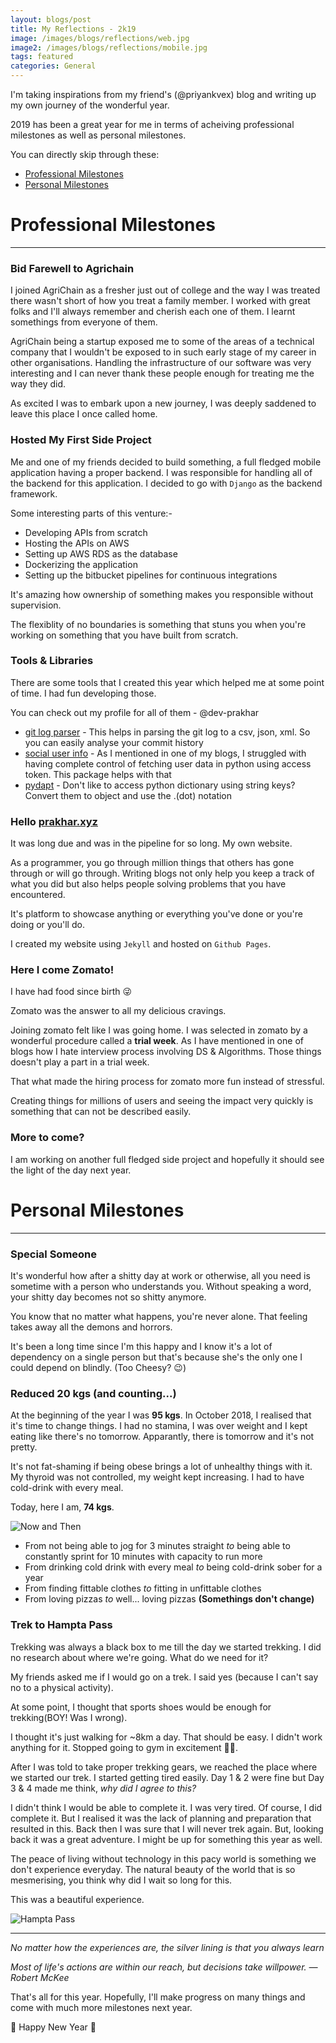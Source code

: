 ```yaml
---
layout: blogs/post
title: My Reflections - 2k19
image: /images/blogs/reflections/web.jpg
image2: /images/blogs/reflections/mobile.jpg
tags: featured
categories: General
---
```


I'm taking inspirations from my friend's (@priyankvex) blog and writing up my own journey of the 
wonderful year.

2019 has been a great year for me in terms of acheiving professional milestones as well as personal milestones.

You can directly skip through these:

* [Professional Milestones](#professional-milestones)
* [Personal Milestones](#personal-milestones)

# Professional Milestones
***

### Bid Farewell to Agrichain

I joined AgriChain as a fresher just out of college and the way I was treated there wasn't short of how you treat a family member. I worked with great folks and I'll always remember and cherish each one of them. I learnt somethings from everyone of them.

AgriChain being a startup exposed me to some of the areas of a technical company that I wouldn't be exposed to in such early stage of my career in other organisations. Handling the infrastructure of our software was very interesting and I can never thank these people enough for treating me the way they did.

As excited I was to embark upon a new journey, I was deeply saddened to leave this place I once called home.

### Hosted My First Side Project

Me and one of my friends decided to build something, a full fledged mobile application having a proper backend. I was responsible for handling all of the backend for this application. I decided to go with `Django` as the backend framework.

Some interesting parts of this venture:-
  
* Developing APIs from scratch
* Hosting the APIs on AWS
* Setting up AWS RDS as the database
* Dockerizing the application
* Setting up the bitbucket pipelines for continuous integrations

It's amazing how ownership of something makes you responsible without supervision.

The flexiblity of no boundaries is something that stuns you when you're working on something that you have built from scratch.

### Tools & Libraries

There are some tools that I created this year which helped me at some point of time. I had fun developing those.

You can check out my profile for all of them - @dev-prakhar

* [git log parser](https://github.com/dev-prakhar/git-log-parser) - This helps in parsing the git log to a csv, json, xml. So you can easily analyse your commit history
* [social user info](https://github.com/dev-prakhar/social-user-info) - As I mentioned in one of my blogs, I struggled with having complete control of fetching user data in python using access token. This package helps with that
* [pydapt](https://github.com/dev-prakhar/PyDapt) - Don't like to access python dictionary using string keys? Convert them to object and use the .(dot) notation

### Hello [prakhar.xyz](https://prakhar.xyz)

It was long due and was in the pipeline for so long. My own website.

As a programmer, you go through million things that others has gone through or will go through. Writing blogs not only help you keep a track of what you did but also helps people solving problems that you have encountered.

It's platform to showcase anything or everything you've done or you're doing or you'll do.

I created my website using `Jekyll` and hosted on `Github Pages`.

### Here I come Zomato!

I have had food since birth :stuck_out_tongue_winking_eye:

Zomato was the answer to all my delicious cravings.

Joining zomato felt like I was going home. I was selected in zomato by a wonderful procedure called a **trial week**. As I have mentioned in one of blogs how I hate interview process involving DS & Algorithms. Those things doesn't play a part in a trial week.

That what made the hiring process for zomato more fun instead of stressful.

Creating things for millions of users and seeing the impact very quickly is something that can not be described easily.

### More to come?

I am working on another full fledged side project and hopefully it should see the light of the day next year.

# Personal Milestones
***

### Special Someone

It's wonderful how after a shitty day at work or otherwise, all you need is sometime with a person who understands you. Without speaking a word, your shitty day becomes not so shitty anymore.

You know that no matter what happens, you're never alone. That feeling takes away all the demons and horrors.

It's been a long time since I'm this happy and I know it's a lot of dependency on a single person but that's because she's the only one I could depend on blindly. (Too Cheesy? :wink:)

### Reduced 20 kgs (and counting...)

At the beginning of the year I was **95 kgs**. In October 2018, I realised that it's time to change things. I had no stamina, I was over weight and I kept eating like there's no tomorrow. Apparantly, there is tomorrow and it's not pretty.

It's not fat-shaming if being obese brings a lot of unhealthy things with it. My thyroid was not controlled, my weight kept increasing. I had to have cold-drink with every meal.

Today, here I am, **74 kgs**.

![Now and Then](/images/blogs/reflections/now-and-then.jpeg "Now and Then")

* From not being able to jog for 3 minutes straight *to* being able to constantly sprint for 10 minutes with capacity to run more
* From drinking cold drink with every meal *to* being cold-drink sober for a year
* From finding fittable clothes *to* fitting in unfittable clothes
* From loving pizzas *to* well... loving pizzas **(Somethings don't change)**

### Trek to Hampta Pass

Trekking was always a black box to me till the day we started trekking.
I did no research about where we're going. What do we need for it?

My friends asked me if I would go on a trek. I said yes (because I can't say no to a physical activity).

At some point, I thought that sports shoes would be enough for trekking(BOY! Was I wrong).

I thought it's just walking for ~8km a day. That should be easy.
I didn't work anything for it. Stopped going to gym in excitement :man_facepalming:.

After I was told to take proper trekking gears, we reached the place where we started our trek.
I started getting tired easily. Day 1 & 2 were fine but Day 3 & 4 made me think, *why did I agree to this?*

I didn't think I would be able to complete it. I was very tired. Of course, I did complete it. But I realised it was the lack of planning and preparation that resulted in this. Back then I was sure that I will never trek again. But, looking back it was a great adventure. I might be up for something this year as well.

The peace of living without technology in this pacy world is something we don't experience everyday.
The natural beauty of the world that is so mesmerising, you think why did I wait so long for this.

This was a beautiful experience.

![Hampta Pass](/images/blogs/reflections/trek.jpg "Hampta Pass")

***

*No matter how the experiences are, the silver lining is that you always learn*

*Most of life's actions are within our reach, but decisions take willpower. ― Robert McKee*

That's all for this year. Hopefully, I'll make progress on many things and come with much more milestones next year.

:confetti_ball: Happy New Year :confetti_ball: